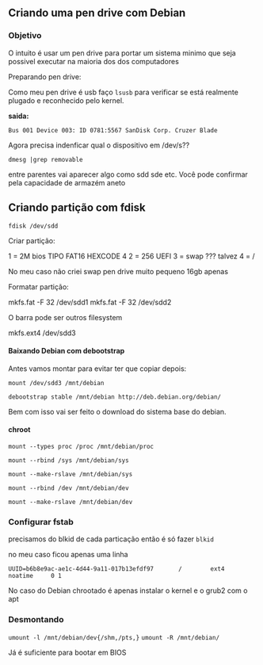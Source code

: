 ## Criando uma pen drive com Debian

### Objetivo

O intuito é usar um pen drive para portar um sistema minimo que seja possivel
executar na maioria dos dos computadores

Preparando pen drive:

Como meu pen drive é usb faço `lsusb` para verificar se está realmente plugado
e reconhecido pelo kernel.

**saida:**

`Bus 001 Device 003: ID 0781:5567 SanDisk Corp. Cruzer Blade`

Agora precisa indenficar qual o dispositivo em /dev/s??

`dmesg |grep removable`

entre parentes vai aparecer algo como sdd sde etc. Você pode confirmar pela
capacidade de armazém aneto

## Criando partição com fdisk

`fdisk /dev/sdd`

Criar partição:

1 = 2M bios TIPO FAT16 HEXCODE 4
2 = 256 UEFI
3 = swap ??? talvez
4 = /

No meu caso não criei swap pen drive muito pequeno 16gb apenas

Formatar partição:

mkfs.fat -F 32 /dev/sdd1
mkfs.fat -F 32 /dev/sdd2

O barra pode ser outros filesystem

mkfs.ext4 /dev/sdd3

#### Baixando Debian com debootstrap


Antes vamos montar para evitar ter que copiar depois:

`mount /dev/sdd3 /mnt/debian`

`debootstrap stable /mnt/debian http://deb.debian.org/debian/`

Bem com isso vai ser feito o download do sistema base do debian.

#### chroot

`mount --types proc /proc /mnt/debian/proc`

`mount --rbind /sys /mnt/debian/sys`

`mount --make-rslave /mnt/debian/sys`

`mount --rbind /dev /mnt/debian/dev`

`mount --make-rslave /mnt/debian/dev`

### Configurar fstab

precisamos do blkid de cada particação então é só fazer
`blkid`

no meu caso ficou apenas uma linha

`UUID=b6b8e9ac-ae1c-4d44-9a11-017b13efdf97       /        ext4           noatime     0 1`

No caso do Debian chrootado é apenas instalar o kernel e o grub2 com o apt

### Desmontando

`umount -l /mnt/debian/dev{/shm,/pts,}`
`umount -R /mnt/debian/`

Já é suficiente para bootar em BIOS
